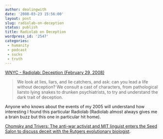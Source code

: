 ```yaml
---
author: dealingwith
date: '2008-03-23 15:56:00'
layout: post
slug: radiolab-on-deception
status: publish
title: Radiolab on Deception
wordpress_id: '2547'
categories:
 - humanity
 - podcast
 - sucks
 - truth
---
```


[WNYC - Radiolab: Deception (February 29, 2008)][1]

> We look at lies, liars, and lie catchers, and ask: can you lead a life
without deception? We consult a cast of characters, from pathological liarsto
lying snakes to drunken psychiatrists, to try and understand the dark trait of
deception.

Anyone who knows about the events of my 2005 will understand how interesting I
found this particular Radiolab (Radiolab almost always gives me a brain buzz
but this one in particular hit home).

[Chomsky and Trivers: The anti-war activist and MIT linguist enters the Seed
Salon to discuss deceit with the Rutgers evolutionary biologist][2].

   [1]: http://www.wnyc.org/shows/radiolab/episodes/2008/02/29

   [2]: http://www.youtube.com/watch?v=WJe5UmBlxdE

